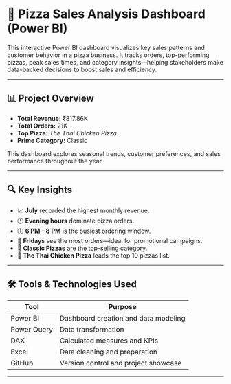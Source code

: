 # 🍕 Pizza Sales Analysis Dashboard (Power BI)

This interactive Power BI dashboard visualizes key sales patterns and customer behavior in a pizza business. It tracks orders, top-performing pizzas, peak sales times, and category insights—helping stakeholders make data-backed decisions to boost sales and efficiency.

---

## 📊 Project Overview

- **Total Revenue:** ₹817.86K  
- **Total Orders:** 21K  
- **Top Pizza:** *The Thai Chicken Pizza*  
- **Prime Category:** Classic  

This dashboard explores seasonal trends, customer preferences, and sales performance throughout the year.

---

## 🔍 Key Insights

- 📈 **July** recorded the highest monthly revenue.
- 🕒 **Evening hours** dominate pizza orders.
- 🕕 **6 PM – 8 PM** is the busiest ordering window.
- 📅 **Fridays** see the most orders—ideal for promotional campaigns.
- 🌟 **Classic Pizzas** are the top-selling category.
- 🍕 **The Thai Chicken Pizza** leads the top 10 pizzas list.

---

## 🛠️ Tools & Technologies Used

| Tool         | Purpose                                |
|--------------|----------------------------------------|
| Power BI     | Dashboard creation and data modeling   |
| Power Query  | Data transformation                    |
| DAX          | Calculated measures and KPIs           |
| Excel        | Data cleaning and preparation          |
| GitHub       | Version control and project showcase   |

---
